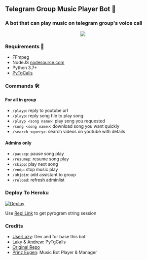 <h2 align="centre">Telegram Group Music Player Bot 🎵</h2>

### A bot that can play music on telegram group's voice call

<p align="center">
  <img src="https://telegra.ph/file/19836533e597cf69d167e.jpg">
</p>

<h3>Requirements 📝</h3>

- FFmpeg
- NodeJS [nodesource.com](https://nodesource.com/)
- Python 3.7+
- [PyTgCalls](https://github.com/pytgcalls/pytgcalls)

### Commands 🛠
#### For all in group
- `/playp`: reply to youtube url
-  `/playp`: reply song file to play song
- `/playp <song name>`: play song you requested
- `/song <song name>`: download song you want quickly
- `/search <query>`: search videos on youtube with details

#### Admins only
- `/pausep`: pause song play
- `/resumep`: resume song play
- `/skipp`: play next song
- `/endp`: stop music play
- `/ubjoin`: add assistant to group
- `/reload`: refresh adminlist

### Deploy To Heroku</h4>

[![Deploy](https://www.herokucdn.com/deploy/button.svg)](https://heroku.com/deploy?template=https://github.com/Ryomen-Sukuna/Prinz_Music)

Use [Repl Link](http://string.projectdils.repl.run) to get pyrogram string session

### Credits
- [UserLazy](https://github.com/UserLazy): Dev and for base this bot
- [Laky](https://github.com/Laky-64) & [Andrew](https://github.com/AndrewLaneX): PyTgCalls
- [Original Repo](https://github.com/suprojects/CallsMusic)
- [Prinz Eugen](https://t.me/prinzeugen_robot): Music Bot Player & Manager
